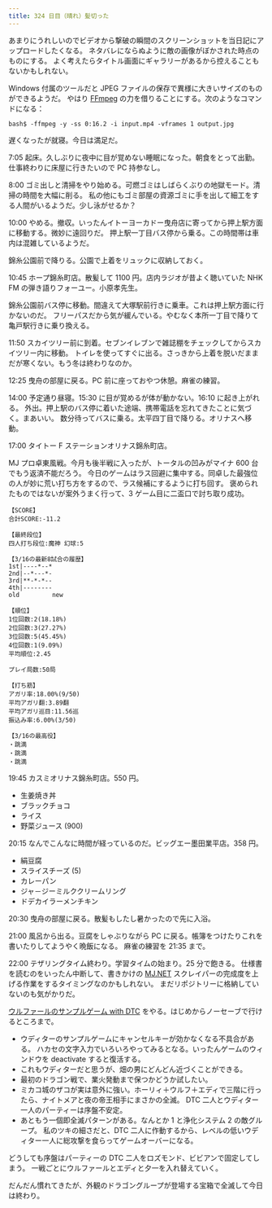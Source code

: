 ```yaml
---
title: 324 日目（晴れ）髪切った
---
```


あまりにうれしいのでビデオから撃破の瞬間のスクリーンショットを当日記にアップロードしたくなる。
ネタバレにならぬように敵の画像がぼかされた時点のものにする。
よく考えたらタイトル画面にギャラリーがあるから控えることもないかもしれない。

Windows 付属のツールだと JPEG ファイルの保存で異様に大きいサイズのものができるようだ。
やはり [FFmpeg] の力を借りることにする。次のようなコマンドになる：

```console
bash$ -ffmpeg -y -ss 0:16.2 -i input.mp4 -vframes 1 output.jpg
```

遅くなったが就寝。今日は満足だ。

7:05 起床。久しぶりに夜中に目が覚めない睡眠になった。朝食をとって出勤。
仕事終わりに床屋に行きたいので PC 持参なし。

8:00 ゴミ出しと清掃をやり始める。可燃ゴミはしばらくぶりの地獄モード。清掃の時間を大幅に削る。
私の他にもゴミ部屋の資源ゴミに手を出して細工をする人間がいるようだ。少し泳がせるか？

10:00 やめる。撤収。いったんイトーヨーカドー曳舟店に寄ってから押上駅方面に移動する。微妙に遠回りだ。
押上駅一丁目バス停から乗る。この時間帯は車内は混雑しているようだ。

錦糸公園前で降りる。公園で上着をリュックに収納しておく。

10:45 ホープ錦糸町店。散髪して 1100 円。店内ラジオが昔よく聴いていた NHK FM の弾き語りフォーユー。小原孝先生。

錦糸公園前バス停に移動。間違えて大塚駅前行きに乗車。これは押上駅方面に行かないのだ。
フリーパスだから気が緩んでいる。やむなく本所一丁目で降りて亀戸駅行きに乗り換える。

11:50 スカイツリー前に到着。セブンイレブンで雑誌棚をチェックしてからスカイツリー内に移動。
トイレを使ってすぐに出る。さっきから上着を脱いだままだが寒くない。もう冬は終わりなのか。

12:25 曳舟の部屋に戻る。PC 前に座っておやつ休憩。麻雀の練習。

14:00 予定通り昼寝。15:30 に目が覚めるが体が動かない。16:10 に起き上がれる。
外出。押上駅のバス停に着いた途端、携帯電話を忘れてきたことに気づく。まあいい。
数分待ってバスに乗る。太平四丁目で降りる。オリナスへ移動。

17:00 タイトー F ステーションオリナス錦糸町店。

MJ プロ卓東風戦。今月も後半戦に入ったが、トータルの凹みがマイナ 600 台でもう返済不能だろう。
今日のゲームはラス回避に集中する。同卓した最強位の人が妙に荒い打ち方をするので、ラス候補にするように打ち回す。
褒められたものではないが案外うまく行って、3 ゲーム目に二盃口で討ち取り成功。

```text
【SCORE】
合計SCORE:-11.2

【最終段位】
四人打ち段位:魔神 幻球:5

【3/16の最新8試合の履歴】
1st|----*--*
2nd|--*---*-
3rd|**-*-*--
4th|--------
old         new

【順位】
1位回数:2(18.18%)
2位回数:3(27.27%)
3位回数:5(45.45%)
4位回数:1(9.09%)
平均順位:2.45

プレイ局数:50局

【打ち筋】
アガリ率:18.00%(9/50)
平均アガリ翻:3.89翻
平均アガリ巡目:11.56巡
振込み率:6.00%(3/50)

【3/16の最高役】
・跳満
・跳満
・跳満
```

19:45 カスミオリナス錦糸町店。550 円。

* 生姜焼き丼
* ブラックチョコ
* ライス
* 野菜ジュース (900)

20:15 なんでこんなに時間が経っているのだ。ビッグエー墨田業平店。358 円。

* 絹豆腐
* スライスチーズ (5)
* カレーパン
* ジャ－ジーミルククリームリング
* ドデカイラーメンチキン

20:30 曳舟の部屋に戻る。散髪もしたし暑かったので先に入浴。

21:00 風呂から出る。豆腐をしゃぶりながら PC に戻る。帳簿をつけたりこれを書いたりしてようやく晩飯になる。
麻雀の練習を 21:35 まで。

22:00 テザリングタイム終わり。学習タイムの始まり。25 分で飽きる。
仕様書を読むのをいったん中断して、書きかけの [MJ.NET] スクレイパーの完成度を上げる作業をするタイミングなのかもしれない。
まだリポジトリーに格納していないのも気がかりだ。

[ウルファールのサンプルゲーム with DTC][bshf21b] をやる。はじめからノーセーブで行けるところまで。

* ウディターのサンプルゲームにキャンセルキーが効かなくなる不具合がある。
  ハカセの文字入力でいろいろやってみるとなる。いったんゲームのウィンドウを deactivate すると復活する。
* これもウディターだと思うが、畑の男にどんどん近づくことができる。
* 最初のドラゴン戦で、業火発動まで保つかどうか試したい。
* ミカコ城のザコが実は意外に強い。ホーリィ＋ウルフ＋エディで三階に行ったら、ナイトメアと夜の帝王相手にまさかの全滅。
  DTC 二人とウディター一人のパーティーは序盤不安定。
* あともう一個即全滅パターンがある。なんとか 1 と浄化システム 2 の敵グループ。
  私のツキの細さだと、DTC 二人に作動するから、レベルの低いウディター一人に総攻撃を食らってゲームオーバーになる。

どうしても序盤はパーティーの DTC 二人をロズモンド、ビビアンで固定してしまう。
一戦ごとにウルファールとエディと夕一を入れ替えていく。

だんだん慣れてきたが、外観のドラゴングループが登場する宝箱で全滅して今日は終わり。

[bshf21b]: https://wodifes.net/game/show/446
[FFmpeg]: <https://ffmpeg.org/ffmpeg.html>
[mj.net]: https://www.sega-mj.net/mjac_p/mjlogin/login.jsp
[scrapy]: https://scrapy.org/
